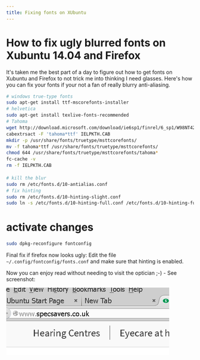 ```yaml
---
title: Fixing fonts on XUbuntu
---
```

# How to fix ugly blurred fonts on Xubuntu 14.04 and Firefox

It's taken me the best part of a day to figure out how to get fonts on Xubuntu and Firefox to not trick me into thinking I need glasses. Here's how you can fix your fonts if your not a fan of really blurry anti-aliasing.

```bash
# windows true-type fonts
sudo apt-get install ttf-mscorefonts-installer
# helvetica
sudo apt-get install texlive-fonts-recommended
# Tahoma
wget http://download.microsoft.com/download/ie6sp1/finrel/6_sp1/W98NT42KMeXP/EN-US/IELPKTH.CAB
cabextrsact -F 'tahoma*ttf' IELPKTH.CAB
mkdir -p /usr/share/fonts/truetype/msttcorefonts/
mv -f tahoma*ttf /usr/share/fonts/truetype/msttcorefonts/
chmod 644 /usr/share/fonts/truetype/msttcorefonts/tahoma*
fc-cache -v
rm -f IELPKTH.CAB

# kill the blur
sudo rm /etc/fonts.d/10-antialias.conf
# fix hinting
sudo rm /etc/fonts.d/10-hinting-slight.conf
sudo ln -s /etc/fonts.d/10-hinting-full.conf /etc/fonts.d/10-hinting-full.conf
```

# activate changes
```bash
sudo dpkg-reconfigure fontconfig
```

Final fix if firefox now looks ugly:
Edit the file `~/.config/fontconfig/fonts.conf` and make sure that hinting is enabled.

Now you can enjoy read without needing to visit the optician ;-) - See screenshot:

![screenshot](fonts_fixed.png)
